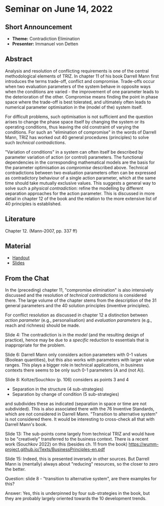 # Seminar on June 14, 2022

## Short Announcement

* __Theme:__ Contradiction Elimination
* __Presenter:__ Immanuel von Detten

## Abstract

Analysis and resolution of conflicting requirements is one of the central
methodological elements of TRIZ.  In chapter 11 of his book Darrell Mann first
introduces the terms trade-off, conflict and compromise. Trade-offs occur when
two evaluation parameters of the system behave in opposite ways when the
conditions are varied - the improvement of one parameter leads to the
deterioration of the other. Compromise means finding the point in phase space
where the trade-off is best tolerated, and ultimately often leads to numerical
parameter optimisation in the (model of the) system itself.

For difficult problems, such optimisation is not sufficient and the question
arises to change the phase space itself by changing the system or its
operating conditions, thus leaving the old constraint of varying the
conditions. For such an "elimination of compromise" in the words of Darrell
Mann, TRIZ has worked out 40 general procedures (principles) to solve such
_technical contradictions_.

"Variation of conditions" in a system can often itself be described by
parameter variation of action (or control) parameters. The functional
dependencies in the corresponding mathematical models are the basis for the
parameter optimisation as _compromise_ described above. Technical
contradictions between two evaluation parameters often can be expressed as
contradictory behaviour of a single action parameter, which at the same time
should take mutually exclusive values.  This suggests a general way to solve
such a _physical contradiction_: refine the modelling by different separation
approaches for the action parameter. This is discussed in more detail in
chapter 12 of the book and the relation to the more extensive list of 40
principles is established.

## Literature

Chapter 12. (Mann-2007, pp. 337 ff)

## Material

- [Handout](Handout.pdf)
- [Slides](Slides.pdf)

## From the Chat

In the (preceding) chapter 11, "compromise elimination" is also intensively
discussed and the resolution of _technical contradictions_ is considered
there. The large volume of the chapter stems from the description of the 31
general parameters and the 40 solution principles (inventive principles).

For conflict resolution as discussed in chapter 12 a distinction between
_action parameter_ (e.g., personalisation) and _evaluation parameters_ (e.g.,
reach and richness) should be made.

Slide 4: The contradiction is in the _model_ (and the resulting design of
practice), hence may be due to a _specific_ reduction to essentials that is
inappropriate for the problem.

Slide 6: Darrell Mann only considers action parameters with 0-1 values
(Boolean quantities), but this also works with parameters with larger value
ranges.  This plays a bigger role in technical applications, in business
contexts there seems to be only such 0-1 parameters (A and (not A)).

Slide 8: Koltze/Souchkov (p. 106) considers as points 3 and 4
- Separation in the structure (4 sub-strategies)
- Separation by change of condition (5 sub-strategies)

and subdivides these as indicated (separation in space or time are not
subdivided).  This is also associated there with the 76 Inventive Standards,
which are not considered in Darrell Mann. "Transition to alternative system"
is not considered there.  It would be interesting to cross-check all that with
Darrell Mann's book.

Slide 13: The sub-points come largely from technical TRIZ and would have to be
"creatively" transferred to the business context.  There is a recent work
(Souchkov 2022) on this (besides ch. 11 from the book)
https://wumm-project.github.io/Texts/BusinessPrinciples-en.pdf

Slide 15: Indeed, this is presented inversely in other sources.  But Darrell
Mann is (mentally) always about "reducing" resources, so the closer to zero
the better.

Question: slide 8 - "transition to alternative system", are there examples for
this?

Answer: Yes, this is underpinned by four sub-strategies in the book, but they
are probably largely oriented towards the 10 development trends.
